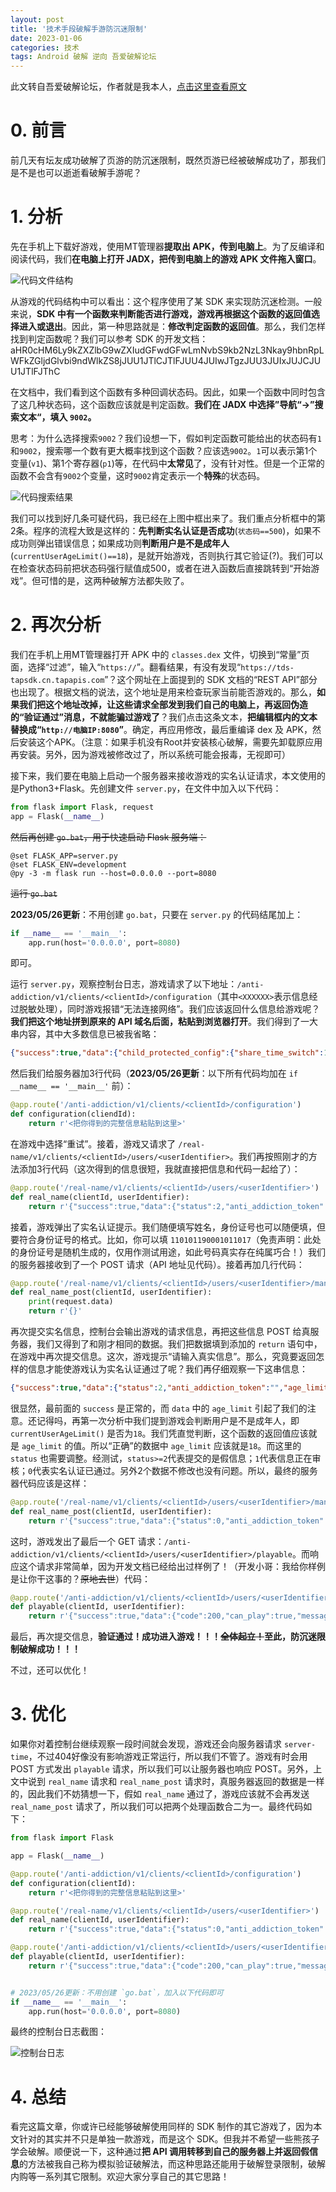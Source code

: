 ```yaml
---
layout: post
title: '技术手段破解手游防沉迷限制'
date: 2023-01-06
categories: 技术
tags: Android 破解 逆向 吾爱破解论坛
---
```


此文转自吾爱破解论坛，作者就是我本人，[点击这里查看原文](https://www.52pojie.cn/thread-1733855-1-1.html)

# 0. 前言

前几天有坛友成功破解了页游的防沉迷限制，既然页游已经被破解成功了，那我们是不是也可以逝逝看破解手游呢？

# 1. 分析

先在手机上下载好游戏，使用MT管理器**提取出 APK，传到电脑上**。为了反编译和阅读代码，我们**在电脑上打开 JADX，把传到电脑上的游戏 APK 文件拖入窗口**。

![代码文件结构](https://fastly.jsdelivr.net/gh/peasoft/picx-images-hosting@master/20230526/code_tree.5jmpgp86mb80.webp)

从游戏的代码结构中可以看出：这个程序使用了某 SDK 来实现防沉迷检测。一般来说，**SDK 中有一个函数来判断能否进行游戏，游戏再根据这个函数的返回值选择进入或退出**。因此，第一种思路就是：**修改判定函数的返回值**。那么，我们怎样找到判定函数呢？我们可以参考 SDK 的开发文档：aHR0cHM6Ly9kZXZlbG9wZXIudGFwdGFwLmNvbS9kb2NzL3Nkay9hbnRpLWFkZGljdGlvbi9ndWlkZS8jJUU1JTlCJTlFJUU4JUIwJTgzJUU3JUIxJUJCJUU1JTlFJThC

在文档中，我们看到这个函数有多种回调状态码。因此，如果一个函数中同时包含了这几种状态码，这个函数应该就是判定函数。**我们在 JADX 中选择”导航“\-\>”搜索文本“，填入 `9002`。**

思考：为什么选择搜索`9002`？我们设想一下，假如判定函数可能给出的状态码有`1`和`9002`，搜索哪一个数有更大概率找到这个函数？应该选`9002`。`1`可以表示第1个变量(`v1`)、第1个寄存器(`p1`)等，在代码中**太常见**了，没有针对性。但是一个正常的函数不会含有`9002`个变量，这时`9002`肯定表示一个**特殊**的状态码。

![代码搜索结果](https://fastly.jsdelivr.net/gh/peasoft/picx-images-hosting@master/20230526/code_search.18tckozo8g2o.webp)

我们可以找到好几条可疑代码，我已经在上图中框出来了。我们重点分析框中的第2条。程序的流程大致是这样的：**先判断实名认证是否成功**(`状态码==500`)，如果不成功则弹出错误信息；如果成功则**判断用户是不是成年人**(`currentUserAgeLimit()==18`)，是就开始游戏，否则执行其它验证(?)。我们可以在检查状态码前把状态码强行赋值成500，或者在进入函数后直接跳转到“开始游戏”。但可惜的是，这两种破解方法都失败了。

# 2. 再次分析

我们在手机上用MT管理器打开 APK 中的 `classes.dex` 文件，切换到“常量”页面，选择“过滤”，输入“`https://`”。翻看结果，有没有发现“`https://tds-tapsdk.cn.tapapis.com`”？这个网址在上面提到的 SDK 文档的“REST API”部分也出现了。根据文档的说法，这个地址是用来检查玩家当前能否游戏的。那么，**如果我们把这个地址改掉，让这些请求全部发到我们自己的电脑上，再返回伪造的“验证通过”消息，不就能骗过游戏了**？我们点击这条文本，**把编辑框内的文本替换成“`http://电脑IP:8080`”**。确定，再应用修改，最后重编译 dex 及 APK，然后安装这个APK。（注意：如果手机没有Root并安装核心破解，需要先卸载原应用再安装。另外，因为游戏被修改过了，所以系统可能会报毒，无视即可）

接下来，我们要在电脑上启动一个服务器来接收游戏的实名认证请求，本文使用的是Python3+Flask。先创建文件 `server.py`，在文件中加入以下代码：

```python
from flask import Flask, request
app = Flask(__name__)
```

~~然后再创建 `go.bat`，用于快速启动 Flask 服务端：~~

```batch
@set FLASK_APP=server.py
@set FLASK_ENV=development
@py -3 -m flask run --host=0.0.0.0 --port=8080
```

~~运行 `go.bat`~~

**2023/05/26更新**：不用创建 `go.bat`，只要在 `server.py` 的代码结尾加上：

```python
if __name__ == '__main__':
    app.run(host='0.0.0.0', port=8080)
```

即可。

运行 `server.py`，观察控制台日志，游戏请求了以下地址：`/anti-addiction/v1/clients/<clientId>/configuration`（其中`<XXXXXX>`表示信息经过脱敏处理），同时游戏报错“无法连接网络”。我们应该返回什么信息给游戏呢？**我们把这个地址拼到原来的 API 域名后面，粘贴到浏览器打开**。我们得到了一大串内容，其中大多数信息已被我省略：

```json
{"success":true,"data":{"child_protected_config":{"share_time_switch":1,"use_time_switch":1,"no_identify_time":3600,"charge_amount_switch":1,"child_common_time":0,"child_holiday_time":3600,"night_strict_start":"21:00","night_strict_end":"20:00","night_strict_warn":1200,"remain_time_warn":2400,"upload_all_data":"0"},"name":<游戏名>,"upload_user_action":"1","ui_config":{"pay_limit_words":<"消费金额已达上限"提示文本>,"health_reminder_words":<"健康游戏"提示文本>,"auth_identify_words":<"实名认证"界面文本>},"register_config":{},"holiday":[<今年所有休息日的日期>]}}
```

然后我们给服务器加3行代码（**2023/05/26更新**：以下所有代码均加在 `if __name__ == '__main__'` 前）：

```python
@app.route('/anti-addiction/v1/clients/<clientId>/configuration')
def configuration(cliendId):
    return r'<把你得到的完整信息粘贴到这里>'
```

在游戏中选择“重试”。接着，游戏又请求了 `/real-name/v1/clients/<clientId>/users/<userIdentifier>`。我们再按照刚才的方法添加3行代码（这次得到的信息很短，我就直接把信息和代码一起给了）：

```python
@app.route('/real-name/v1/clients/<clientId>/users/<userIdentifier>')
def real_name(clientId, userIdentifier):
    return r'{"success":true,"data":{"status":2,"anti_addiction_token":"","age_limit":-1,"has_auth_record":false}}'
```

接着，游戏弹出了实名认证提示。我们随便填写姓名，身份证号也可以随便填，但要符合身份证号的格式。比如，你可以填 `110101190001011017`（免责声明：此处的身份证号是随机生成的，仅用作测试用途，如此号码真实存在纯属巧合！）我们的服务器接收到了一个 POST 请求（API 地址见代码）。接着再加几行代码：

```python
@app.route('/real-name/v1/clients/<clientId>/users/<userIdentifier>/manual', methods=["POST"])
def real_name_post(clientId, userIdentifier):
    print(request.data)
    return r'{}'
```

再次提交实名信息，控制台会输出游戏的请求信息，再把这些信息 POST 给真服务器，我们又得到了和刚才相同的数据。我们把数据填到添加的 `return` 语句中，在游戏中再次提交信息。这次，游戏提示“请输入真实信息”。那么，究竟要返回怎样的信息才能使游戏认为实名认证通过了呢？我们再仔细观察一下这串信息：

```json
{"success":true,"data":{"status":2,"anti_addiction_token":"","age_limit":-1,"has_auth_record":false}}
```

很显然，最前面的 `success` 是正常的，而 `data` 中的 `age_limit` 引起了我们的注意。还记得吗，再第一次分析中我们提到游戏会判断用户是不是成年人，即 `currentUserAgeLimit()` 是否为`18`。我们凭直觉判断，这个函数的返回值应该就是 `age_limit` 的值。所以“正确”的数据中 `age_limit` 应该就是`18`。而这里的 `status` 也需要调整。经测试，`status>=2`代表提交的是假信息；`1`代表信息正在审核；`0`代表实名认证已通过。另外2个数据不修改也没有问题。所以，最终的服务器代码应该是这样：

```python
@app.route('/real-name/v1/clients/<clientId>/users/<userIdentifier>/manual', methods=["POST"])
def real_name_post(clientId, userIdentifier):
    return r'{"success":true,"data":{"status":0,"anti_addiction_token":"","age_limit":18,"has_auth_record":false}}'
```

这时，游戏发出了最后一个 GET 请求：`/anti-addiction/v1/clients/<clientId>/users/<userIdentifier>/playable`。而响应这个请求非常简单，因为开发文档已经给出过样例了！（开发小哥：我给你样例是让你干这事的？~~原地去世~~）代码：

```python
@app.route('/anti-addiction/v1/clients/<clientId>/users/<userIdentifier>/playable')
def playable(clientId, userIdentifier):
    return r'{"success":true,"data":{"code":200,"can_play":true,"message":"游戏时间不受限制","remain_time":60,"cost_time":0,"restrict_type":0,"title":"健康游戏提示","description":"当前为成年人账号"}}'
```

最后，再次提交信息，**验证通过！成功进入游戏！！！~~全体起立！~~至此，防沉迷限制破解成功！！！**

不过，还可以优化！

# 3. 优化

如果你对着控制台继续观察一段时间就会发现，游戏还会向服务器请求 `server-time`，不过404好像没有影响游戏正常运行，所以我们不管了。游戏有时会用 POST 方式发出 `playable` 请求，所以我们可以让服务器也响应 POST。另外，上文中说到 `real_name` 请求和 `real_name_post` 请求时，真服务器返回的数据是一样的，因此我们不妨猜想一下，假如 `real_name` 通过了，游戏应该就不会再发送 `real_name_post` 请求了，所以我们可以把两个处理函数合二为一。最终代码如下：

```python
from flask import Flask

app = Flask(__name__)

@app.route('/anti-addiction/v1/clients/<clientId>/configuration')
def configuration(clientId):
    return r'<把你得到的完整信息粘贴到这里>'

@app.route('/real-name/v1/clients/<clientId>/users/<userIdentifier>')
def real_name(clientId, userIdentifier):
    return r'{"success":true,"data":{"status":0,"anti_addiction_token":"","age_limit":18,"has_auth_record":false}}'

@app.route('/anti-addiction/v1/clients/<clientId>/users/<userIdentifier>/playable', methods=['get','post'])
def playable(clientId, userIdentifier):
    return r'{"success":true,"data":{"code":200,"can_play":true,"message":"游戏时间不受限制","remain_time":60,"cost_time":0,"restrict_type":0,"title":"健康游戏提示","description":"当前为成年人账号"}}'


# 2023/05/26更新：不用创建 `go.bat`，加入以下代码即可
if __name__ == '__main__':
    app.run(host='0.0.0.0', port=8080)
```

最终的控制台日志截图：

![控制台日志](https://fastly.jsdelivr.net/gh/peasoft/picx-images-hosting@master/20230526/server.e5rj3svz99c.webp)

# 4. 总结

看完这篇文章，你或许已经能够破解使用同样的 SDK 制作的其它游戏了，因为本文针对的其实并不只是单独一款游戏，而是这个 SDK。但我并不希望一些熊孩子学会破解。顺便说一下，这种通过**把 API 调用转移到自己的服务器上并返回假信息**的方法被我自己称为模拟验证破解法，而这种思路还能用于破解登录限制，破解内购等一系列其它限制。欢迎大家分享自己的其它思路！
